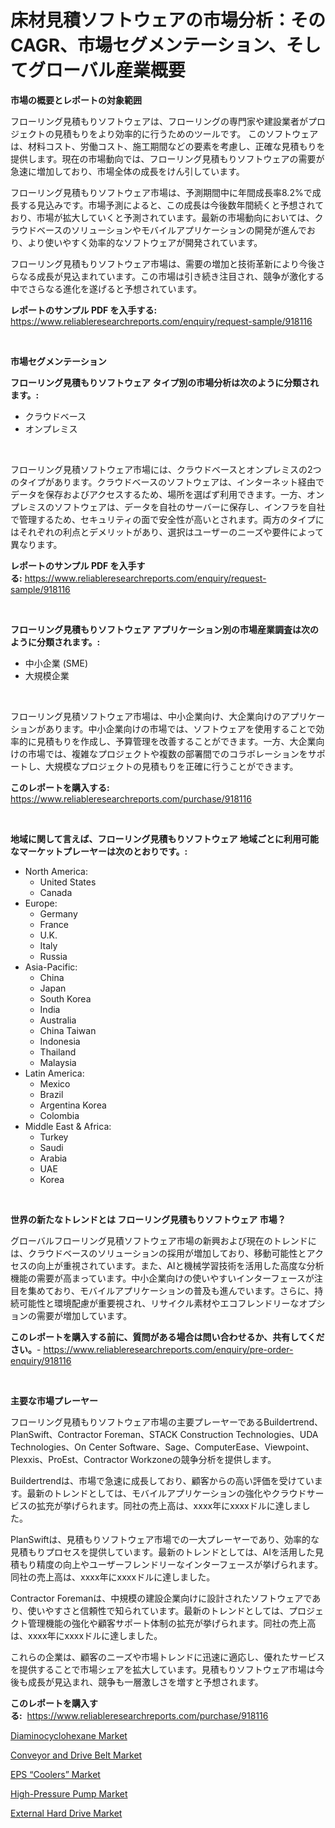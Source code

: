 <p><h1>床材見積ソフトウェアの市場分析：そのCAGR、市場セグメンテーション、そしてグローバル産業概要</h1></p><p><strong>市場の概要とレポートの対象範囲</strong></p>
<p><p>フローリング見積もりソフトウェアは、フローリングの専門家や建設業者がプロジェクトの見積もりをより効率的に行うためのツールです。 このソフトウェアは、材料コスト、労働コスト、施工期間などの要素を考慮し、正確な見積もりを提供します。現在の市場動向では、フローリング見積もりソフトウェアの需要が急速に増加しており、市場全体の成長をけん引しています。</p><p>フローリング見積もりソフトウェア市場は、予測期間中に年間成長率8.2%で成長する見込みです。市場予測によると、この成長は今後数年間続くと予想されており、市場が拡大していくと予測されています。最新の市場動向においては、クラウドベースのソリューションやモバイルアプリケーションの開発が進んでおり、より使いやすく効率的なソフトウェアが開発されています。</p><p>フローリング見積もりソフトウェア市場は、需要の増加と技術革新により今後さらなる成長が見込まれています。この市場は引き続き注目され、競争が激化する中でさらなる進化を遂げると予想されています。</p></p>
<p><strong>レポートのサンプル PDF を入手する:</strong> <a href="https://www.reliableresearchreports.com/enquiry/request-sample/918116">https://www.reliableresearchreports.com/enquiry/request-sample/918116</a></p>
<p>&nbsp;</p>
<p><strong>市場セグメンテーション</strong></p>
<p><strong>フローリング見積もりソフトウェア タイプ別の市場分析は次のように分類されます。:</strong></p>
<p><ul><li>クラウドベース</li><li>オンプレミス</li></ul></p>
<p>&nbsp;</p>
<p><p>フローリング見積ソフトウェア市場には、クラウドベースとオンプレミスの2つのタイプがあります。クラウドベースのソフトウェアは、インターネット経由でデータを保存およびアクセスするため、場所を選ばず利用できます。一方、オンプレミスのソフトウェアは、データを自社のサーバーに保存し、インフラを自社で管理するため、セキュリティの面で安全性が高いとされます。両方のタイプにはそれぞれの利点とデメリットがあり、選択はユーザーのニーズや要件によって異なります。</p></p>
<p><strong>レポートのサンプル PDF を入手する:</strong>&nbsp;<a href="https://www.reliableresearchreports.com/enquiry/request-sample/918116">https://www.reliableresearchreports.com/enquiry/request-sample/918116</a></p>
<p>&nbsp;</p>
<p><strong> フローリング見積もりソフトウェア アプリケーション別の市場産業調査は次のように分類されます。:</strong></p>
<p><ul><li>中小企業 (SME)</li><li>大規模企業</li></ul></p>
<p>&nbsp;</p>
<p><p>フローリング見積ソフトウェア市場は、中小企業向け、大企業向けのアプリケーションがあります。中小企業向けの市場では、ソフトウェアを使用することで効率的に見積もりを作成し、予算管理を改善することができます。一方、大企業向けの市場では、複雑なプロジェクトや複数の部署間でのコラボレーションをサポートし、大規模なプロジェクトの見積もりを正確に行うことができます。</p></p>
<p><strong>このレポートを購入する:</strong>&nbsp; <a href="https://www.reliableresearchreports.com/purchase/918116">https://www.reliableresearchreports.com/purchase/918116</a></p>
<p>&nbsp;</p>
<p><strong>地域に関して言えば、フローリング見積もりソフトウェア 地域ごとに利用可能なマーケットプレーヤーは次のとおりです。:</strong></p>
<p><ul>
    <li>
        North America:
        <ul>
            <li>United States</li>
            <li>Canada</li>
        </ul>
    </li>
    <li>
        Europe:
        <ul>
            <li>Germany</li>
            <li>France</li>
            <li>U.K.</li>
            <li>Italy</li>
            <li>Russia</li>
        </ul>
    </li>
    <li>
        Asia-Pacific:
        <ul>
            <li>China</li>
            <li>Japan</li>
            <li>South Korea</li>
            <li>India</li>
            <li>Australia</li>
            <li>China Taiwan</li>
            <li>Indonesia</li>
            <li>Thailand</li>
            <li>Malaysia</li>
        </ul>
    </li>
    <li>
        Latin America:
        <ul>
            <li>Mexico</li>
            <li>Brazil</li>
            <li>Argentina Korea</li>
            <li>Colombia</li>
        </ul>
    </li>
    <li>
        Middle East & Africa:
        <ul>
            <li>Turkey</li>
            <li>Saudi</li>
            <li>Arabia</li>
            <li>UAE</li>
            <li>Korea</li>
        </ul>
    </li>
    </ul></p>
<p>&nbsp;</p>
<p><strong>世界の新たなトレンドとは フローリング見積もりソフトウェア 市場？</strong></p>
<p><p>グローバルフローリング見積ソフトウェア市場の新興および現在のトレンドには、クラウドベースのソリューションの採用が増加しており、移動可能性とアクセスの向上が重視されています。また、AIと機械学習技術を活用した高度な分析機能の需要が高まっています。中小企業向けの使いやすいインターフェースが注目を集めており、モバイルアプリケーションの普及も進んでいます。さらに、持続可能性と環境配慮が重要視され、リサイクル素材やエコフレンドリーなオプションの需要が増加しています。</p></p>
<p><strong>このレポートを購入する前に、質問がある場合は問い合わせるか、共有してください。</strong>- <a href="https://www.reliableresearchreports.com/enquiry/pre-order-enquiry/918116">https://www.reliableresearchreports.com/enquiry/pre-order-enquiry/918116</a></p>
<p>&nbsp;</p>
<p><strong>主要な市場プレーヤー</strong></p>
<p><p>フローリング見積もりソフトウェア市場の主要プレーヤーであるBuildertrend、PlanSwift、Contractor Foreman、STACK Construction Technologies、UDA Technologies、On Center Software、Sage、ComputerEase、Viewpoint、Plexxis、ProEst、Contractor Workzoneの競争分析を提供します。</p><p>Buildertrendは、市場で急速に成長しており、顧客からの高い評価を受けています。最新のトレンドとしては、モバイルアプリケーションの強化やクラウドサービスの拡充が挙げられます。同社の売上高は、xxxx年にxxxxドルに達しました。</p><p>PlanSwiftは、見積もりソフトウェア市場での一大プレーヤーであり、効率的な見積もりプロセスを提供しています。最新のトレンドとしては、AIを活用した見積もり精度の向上やユーザーフレンドリーなインターフェースが挙げられます。同社の売上高は、xxxx年にxxxxドルに達しました。</p><p>Contractor Foremanは、中規模の建設企業向けに設計されたソフトウェアであり、使いやすさと信頼性で知られています。最新のトレンドとしては、プロジェクト管理機能の強化や顧客サポート体制の拡充が挙げられます。同社の売上高は、xxxx年にxxxxドルに達しました。</p><p>これらの企業は、顧客のニーズや市場トレンドに迅速に適応し、優れたサービスを提供することで市場シェアを拡大しています。見積もりソフトウェア市場は今後も成長が見込まれ、競争も一層激しさを増すと予想されます。</p></p>
<p><strong>このレポートを購入する:</strong>&nbsp;&nbsp;<a href="https://www.reliableresearchreports.com/purchase/918116">https://www.reliableresearchreports.com/purchase/918116</a></p>
<p><p><a href="https://view.publitas.com/reportprime-1/global-diaminocyclohexane-market-by-types-applications-and-major-players-with-regional-growth-rate-analysis-and-development-situation-from-2024-to-2031/">Diaminocyclohexane Market</a></p><p><a href="https://iodized-pantydraco-05c.notion.site/Conveyor-and-Drive-Belt-Market-Size-Growing-and-Forecasted-for-period-from-2024-2031-and-provides--18aab16b1a4d4d52afbdca89faac57be">Conveyor and Drive Belt Market</a></p><p><a href="https://zircon-bluebell-299.notion.site/EPS-Coolers-Market-Size-Market-Trends-and-Growth-Outlook-forecasted-for-period-from-2024-to-2031-e74ae583e3714cd9a8b225ec70aaac6e">EPS “Coolers” Market</a></p><p><a href="https://natural-crush-b99.notion.site/High-Pressure-Pump-Market-Share-Market-New-Trends-Analysis-Report-By-Type-By-Application-By-End--bbf315aed61e4830860d83fab12c833e">High-Pressure Pump Market</a></p><p><a href="https://view.publitas.com/reportprime-1/external-hard-drive-market-provides-detailed-segmentation-of-this-market-based-on-type-application-and-region-and-forecast-for-the-period-from-2024-2031/">External Hard Drive Market</a></p></p>